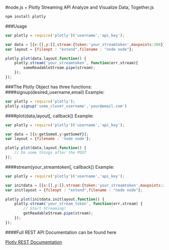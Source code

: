 #node.js + Plotly Streaming API
Analyze and Visualize Data, Together.js
```Javascript
npm install plotly
```
###Usage
```Javascript
var plotly = require('plotly')('username','api_key');

var data = [{x:[],y:[],stream:{token:'your_streamtoken',maxpoints:200}}];
var layout = {fileopt : "extend",filename : "node node"};

plotly.plot(data,layout,function() {
	plotly.stream('your_streamtoken', function(err,stream){
		someReadableStream.pipe(stream);
	});
});
```
###The Plotly Object has three functions:
####signup(desired_username,email)
Example:
```Javascript
var plotly = require('plotly');
plotly.signup('some_clever_username','your@email.com')
```
####plot(data,layout[, callback])
Example:
```Javascript
var plotly = require('plotly')('username','api_key');

var data = [{x:getSomeX,y:getSomeY}];
var layout = {filename : 'node node'};

plotly.plot(data,layout,function() {
	// Do some things after the POST	
});
```
####stream(your_streamtoken[, callback])
Example:
```Javascript
var plotly = require('plotly')('username','api_key');

var initdata = [{x:[],y:[],stream:{token:'your_streamtoken',maxpoints:200}}];
var initlayout = {fileopt : "extend",filename : "node node"};

plotly.plot(initdata,initlayout,function() {
	plotly.stream('your_stream_token', function(err,stream) {
		// Start Streaming!
		getReadableStream.pipe(stream);
	});
});
```


####Full REST API Documentation can be found here

[Plotly REST Documentation](https://plot.ly/api/rest/)
